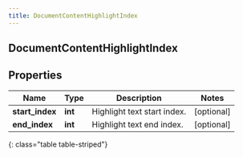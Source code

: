 ```yaml
---
title: DocumentContentHighlightIndex
---
```

## DocumentContentHighlightIndex

## Properties

|Name | Type | Description | Notes|
|------------ | ------------- | ------------- | -------------|
| **start_index** | **int** | Highlight text start index. | [optional] |
| **end_index** | **int** | Highlight text end index. | [optional] |
{: class="table table-striped"}


